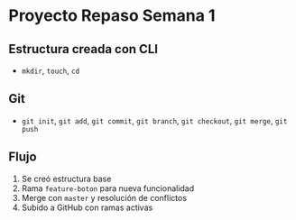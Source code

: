 # Proyecto Repaso Semana 1

## Estructura creada con CLI
- `mkdir`, `touch`, `cd`

## Git
- `git init`, `git add`, `git commit`, `git branch`, `git checkout`, `git merge`, `git push`

## Flujo
1. Se creó estructura base
2. Rama `feature-boton` para nueva funcionalidad
3. Merge con `master` y resolución de conflictos
4. Subido a GitHub con ramas activas


